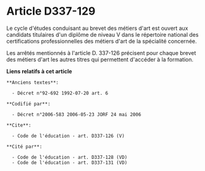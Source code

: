 # Article D337-129

Le cycle d'études conduisant au brevet des métiers d'art est ouvert aux candidats titulaires d'un diplôme de niveau V dans le
répertoire national des certifications professionnelles des métiers d'art de la spécialité concernée.

Les arrêtés mentionnés à l'article D. 337-126 précisent pour chaque brevet des métiers d'art les autres titres qui permettent
d'accéder à la formation.

**Liens relatifs à cet article**

	**Anciens textes**:

	  - Décret n°92-692 1992-07-20 art. 6

	**Codifié par**:

	  - Décret n°2006-583 2006-05-23 JORF 24 mai 2006

	**Cite**:

	  - Code de l'éducation - art. D337-126 (V)

	**Cité par**:

	  - Code de l'éducation - art. D337-128 (VD)
	  - Code de l'éducation - art. D337-131 (VD)
